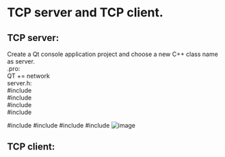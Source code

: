 # TCP server and TCP client.


## TCP server:
Create a Qt console application project and choose a new C++ class name as server.<br>
.pro: <br>
  QT += network <br>
  server.h:<br>
  #include <QTcpServer>  
  #include <QTcpSocket>  
  #include <QVector>  
  #include <QDebug>  
  
#include <QTcpServer>
#include <QTcpSocket>
#include <QVector>
#include <QDebug>
![image](https://user-images.githubusercontent.com/30223380/125892642-6e8058f3-7ddf-42a9-b422-781518243e09.png)

###


## TCP client:

